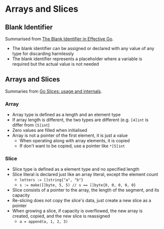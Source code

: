 # Arrays and Slices

## Blank Identifier

Summarised from [The Blank Identifier in Effective Go](https://go.dev/doc/effective_go#blank).

- The blank identifier can be assigned or declared with any value of any type for discarding harmlessly
- The blank identifier represents a placeholder where a variable is required but the actual value is not needed

## Arrays and Slices

Summaries from [Go Slices: usage and internals](https://go.dev/blog/slices-intro).

### Array

- Array type is defined as a length and an element type
- If array length is different, the two types are different (e.g. `[4]int` is differ from `[5]int`)
- Zero values are filled when initialised
- Array is not a pointer of the first element, it is just a value
  - When operating along with array elements, it is copied
  - If don't want to be copied, use a pointer like `*[5]int`

### Slice

- Slice type is defined as a element type and no specified length
- Slice literal is declared just like an array literal, except the element count
  - `letters := []string{"a", "b"}`
  - `s := make([]byte, 5, 5) // s == []byte{0, 0, 0, 0, 0}`
- Slice consists of a pointer to the array, the length of the segment, and its capacity
- Re-slicing does not copy the slice's data, just create a new slice as a pointer
- When growing a slice, if capacity is overflowed, the new array is created, copied, and the new slice is reassigned
  - `a = append(a, 1, 2, 3)`
